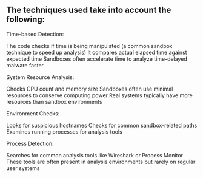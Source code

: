 ## The techniques used take into account the following:

Time-based Detection:

The code checks if time is being manipulated (a common sandbox technique to speed up analysis)
It compares actual elapsed time against expected time
Sandboxes often accelerate time to analyze time-delayed malware faster


System Resource Analysis:

Checks CPU count and memory size
Sandboxes often use minimal resources to conserve computing power
Real systems typically have more resources than sandbox environments


Environment Checks:

Looks for suspicious hostnames
Checks for common sandbox-related paths
Examines running processes for analysis tools


Process Detection:

Searches for common analysis tools like Wireshark or Process Monitor
These tools are often present in analysis environments but rarely on regular user systems
